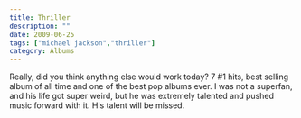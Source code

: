 ```yaml
---
title: Thriller
description: ""
date: 2009-06-25
tags: ["michael jackson","thriller"]
category: Albums
---
```


Really, did you think anything else would work today? 7 #1 hits, best selling album of all time and one of the best pop albums ever. I was not a superfan, and his life got super weird, but he was extremely talented and pushed music forward with it. His talent will be missed.